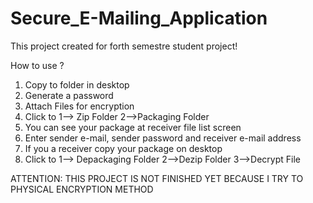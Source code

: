 # Secure_E-Mailing_Application
This project created for forth semestre student project!

How to use ?
1. Copy to folder in desktop
2. Generate a password
3. Attach Files for encryption
4. Click to 1--> Zip Folder 2-->Packaging Folder
5. You can see your package at receiver file list screen
6. Enter sender e-mail, sender password and receiver e-mail address
7. If you a receiver copy your package on desktop
8. Click to 1--> Depackaging Folder 2-->Dezip Folder 3-->Decrypt File

ATTENTION: THIS PROJECT IS NOT FINISHED YET BECAUSE I TRY TO PHYSICAL ENCRYPTION METHOD

